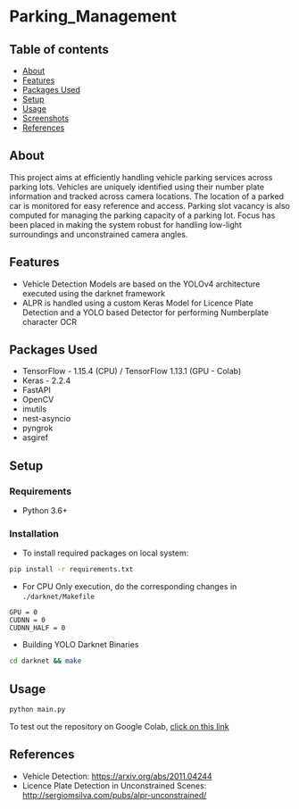 # Parking_Management

## Table of contents
* [About](#about)
* [Features](#features)
* [Packages Used](#packages-used)
* [Setup](#setup)
* [Usage](#usage)
* [Screenshots](#screenshots)
* [References](#references)

## About

This project aims at efficiently handling vehicle parking services across parking lots. Vehicles are uniquely identified using their number plate information and tracked across camera locations. The location of a parked car is monitored for easy reference and access. Parking slot vacancy is also computed for managing the parking capacity of a parking lot. Focus has been placed in making the system robust for handling low-light surroundings and unconstrained camera angles.

## Features

- Vehicle Detection Models are based on the YOLOv4 architecture executed using the darknet framework
- ALPR is handled using a custom Keras Model for Licence Plate Detection and a YOLO based Detector for performing Numberplate character OCR

## Packages Used
- TensorFlow - 1.15.4 (CPU) / TensorFlow 1.13.1 (GPU - Colab) 
- Keras - 2.2.4
- FastAPI
- OpenCV
- imutils
- nest-asyncio
- pyngrok
- asgiref

## Setup

### Requirements
- Python 3.6+

### Installation
- To install required packages on local system:<br>
```bash
pip install -r requirements.txt
```

- For CPU Only execution, do the corresponding changes in ```./darknet/Makefile```
```
GPU = 0
CUDNN = 0
CUDNN_HALF = 0
```

- Building YOLO Darknet Binaries
```bash
cd darknet && make
```

## Usage

```bash
python main.py
```

To test out the repository on Google Colab, [click on this link](https://colab.research.google.com/drive/1QljiKUGbN4uaLOo8leRWZYxHummz376k?usp=sharing)

## References

- Vehicle Detection: <https://arxiv.org/abs/2011.04244>
- Licence Plate Detection in Unconstrained Scenes: <http://sergiomsilva.com/pubs/alpr-unconstrained/>


